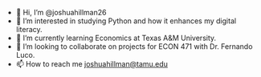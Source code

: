 - 👋 Hi, I’m @joshuahillman26
- 👀 I’m interested in studying Python and how it enhances my digital literacy. 
- 🌱 I’m currently learning Economics at Texas A&M University.  
- 💞️ I’m looking to collaborate on projects for ECON 471 with Dr. Fernando Luco.
- 📫 How to reach me joshuahillman@tamu.edu

<!---
joshuahillman26/joshuahillman26 is a ✨ special ✨ repository because its `README.md` (this file) appears on your GitHub profile.
You can click the Preview link to take a look at your changes.
--->
